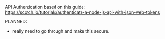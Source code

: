 API Authentication based on this guide:
https://scotch.io/tutorials/authenticate-a-node-js-api-with-json-web-tokens

PLANNED:
 - really need to go through and make this secure.
